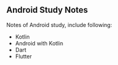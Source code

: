 ## Android Study Notes

Notes of Android study, include following:

- Kotlin
- Android with Kotlin
- Dart
- Flutter


